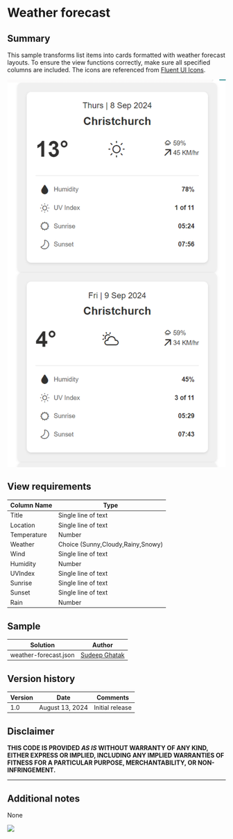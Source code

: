 # Weather forecast

## Summary

This sample transforms list items into cards formatted with weather forecast layouts. To ensure the view functions correctly, make sure all specified columns are included. The icons are referenced from [Fluent UI Icons](https://developer.microsoft.com/en-us/fluentui#/styles/web/icons).

![screenshot of the sample](./assets/screenshot.png)

## View requirements

Column Name               | Type
--------------------------|----------------------------------------
Title                     | Single line of text
Location                  | Single line of text
Temperature               | Number
Weather                   | Choice (Sunny,Cloudy,Rainy,Snowy)
Wind                      | Single line of text
Humidity                  | Number
UVIndex                   | Single line of text
Sunrise                   | Single line of text
Sunset                    | Single line of text
Rain                      | Number


## Sample

Solution|Author
--------|---------
weather-forecast.json | [Sudeep Ghatak](https://github.com/sudeepghatak)

## Version history

Version|Date|Comments
-------|----|--------
1.0|August 13, 2024|Initial release

## Disclaimer
**THIS CODE IS PROVIDED *AS IS* WITHOUT WARRANTY OF ANY KIND, EITHER EXPRESS OR IMPLIED, INCLUDING ANY IMPLIED WARRANTIES OF FITNESS FOR A PARTICULAR PURPOSE, MERCHANTABILITY, OR NON-INFRINGEMENT.**

---

## Additional notes

None

<img src="https://pnptelemetry.azurewebsites.net/list-formatting/view-samples/weather-forecast" />
